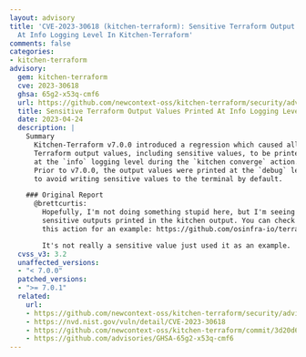 ```yaml
---
layout: advisory
title: 'CVE-2023-30618 (kitchen-terraform): Sensitive Terraform Output Values Printed
  At Info Logging Level In Kitchen-Terraform'
comments: false
categories:
- kitchen-terraform
advisory:
  gem: kitchen-terraform
  cve: 2023-30618
  ghsa: 65g2-x53q-cmf6
  url: https://github.com/newcontext-oss/kitchen-terraform/security/advisories/GHSA-65g2-x53q-cmf6
  title: Sensitive Terraform Output Values Printed At Info Logging Level In Kitchen-Terraform
  date: 2023-04-24
  description: |
    Summary
      Kitchen-Terraform v7.0.0 introduced a regression which caused all
      Terraform output values, including sensitive values, to be printed
      at the `info` logging level during the `kitchen converge` action.
      Prior to v7.0.0, the output values were printed at the `debug` level
      to avoid writing sensitive values to the terminal by default.

    ### Original Report
      @brettcurtis:
        Hopefully, I'm not doing something stupid here, but I'm seeing
        sensitive outputs printed in the kitchen output. You can check
        this action for an example: https://github.com/osinfra-io/terraform-google-project/actions/runs/4700065515/jobs/8334277309#step:5:215

        It's not really a sensitive value just used it as an example.
  cvss_v3: 3.2
  unaffected_versions:
  - "< 7.0.0"
  patched_versions:
  - ">= 7.0.1"
  related:
    url:
    - https://github.com/newcontext-oss/kitchen-terraform/security/advisories/GHSA-65g2-x53q-cmf6
    - https://nvd.nist.gov/vuln/detail/CVE-2023-30618
    - https://github.com/newcontext-oss/kitchen-terraform/commit/3d20d60e7a891e2dd747df995a31226fa0b4ac48
    - https://github.com/advisories/GHSA-65g2-x53q-cmf6
---
```

